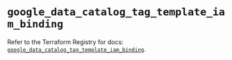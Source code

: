 # `google_data_catalog_tag_template_iam_binding`

Refer to the Terraform Registry for docs: [`google_data_catalog_tag_template_iam_binding`](https://registry.terraform.io/providers/hashicorp/google/5.28.0/docs/resources/data_catalog_tag_template_iam_binding).
